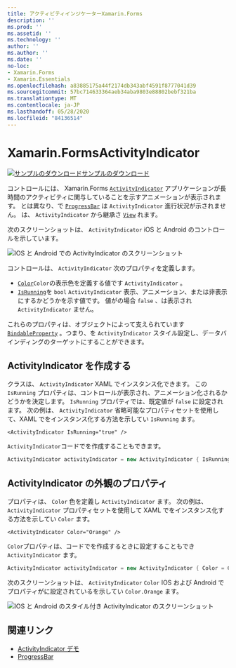 ```yaml
---
title: アクティビティインジケーターXamarin.Forms
description: ''
ms.prod: ''
ms.assetid: ''
ms.technology: ''
author: ''
ms.author: ''
ms.date: ''
no-loc:
- Xamarin.Forms
- Xamarin.Essentials
ms.openlocfilehash: a83885175a44f2174db343abf4591f8777041d39
ms.sourcegitcommit: 57bc714633364aeb34aba9803e88802bebf321ba
ms.translationtype: MT
ms.contentlocale: ja-JP
ms.lasthandoff: 05/28/2020
ms.locfileid: "84136514"
---
```

# <a name="xamarinforms-activityindicator"></a>Xamarin.FormsActivityIndicator
[![サンプルのダウンロード](~/media/shared/download.png)サンプルのダウンロード](https://docs.microsoft.com/samples/xamarin/xamarin-forms-samples/userinterface-activityindicatordemos/)

コントロールには、 Xamarin.Forms [`ActivityIndicator`](xref:Xamarin.Forms.ActivityIndicator) アプリケーションが長時間のアクティビティに関与していることを示すアニメーションが表示されます。 とは異なり、で [`ProgressBar`](xref:Xamarin.Forms.ProgressBar) は `ActivityIndicator` 進行状況が示されません。 は、 `ActivityIndicator` から継承さ [`View`](xref:Xamarin.Forms.View) れます。

次のスクリーンショットは、 `ActivityIndicator` iOS と Android のコントロールを示しています。

![IOS と Android での ActivityIndicator のスクリーンショット](activityindicator-images/activityindicators-default.png "IOS と Android での ActivityIndicator のスクリーンショット")

コントロールは、 `ActivityIndicator` 次のプロパティを定義します。

* [`Color`](xref:Xamarin.Forms.ActivityIndicator.Color)`Color`の表示色を定義する値です `ActivityIndicator` 。
* [`IsRunning`](xref:Xamarin.Forms.ActivityIndicator.IsRunning)を `bool` `ActivityIndicator` 表示、アニメーション、または非表示にするかどうかを示す値です。 値がの場合 `false` 、は表示され `ActivityIndicator` ません。

これらのプロパティは、オブジェクトによって支えられています [`BindableProperty`](xref:Xamarin.Forms.BindableProperty) 。つまり、を `ActivityIndicator` スタイル設定し、データバインディングのターゲットにすることができます。

## <a name="create-an-activityindicator"></a>ActivityIndicator を作成する

クラスは、 `ActivityIndicator` XAML でインスタンス化できます。 この `IsRunning` プロパティは、コントロールが表示され、アニメーション化されるかどうかを決定します。 `IsRunning` プロパティでは、既定値が `false` に設定されます。 次の例は、 `ActivityIndicator` 省略可能なプロパティセットを使用して、XAML でをインスタンス化する方法を示してい `IsRunning` ます。

```xaml
<ActivityIndicator IsRunning="true" />
```

`ActivityIndicator`コードでを作成することもできます。

```csharp
ActivityIndicator activityIndicator = new ActivityIndicator { IsRunning = true };
```

## <a name="activityindicator-appearance-properties"></a>ActivityIndicator の外観のプロパティ

プロパティは、 `Color` 色を定義し `ActivityIndicator` ます。 次の例は、 `ActivityIndicator` プロパティセットを使用して XAML でをインスタンス化する方法を示してい `Color` ます。

```xaml
<ActivityIndicator Color="Orange" />
```

`Color`プロパティは、コードでを作成するときに設定することもでき `ActivityIndicator` ます。

```csharp
ActivityIndicator activityIndicator = new ActivityIndicator { Color = Color.Orange };
```

次のスクリーンショットは、 `ActivityIndicator` `Color` IOS および Android でプロパティがに設定されているを示してい `Color.Orange` ます。

![IOS と Android のスタイル付き ActivityIndicator のスクリーンショット](activityindicator-images/activityindicators-styled.png "IOS と Android のスタイル付き ActivityIndicator のスクリーンショット")

## <a name="related-links"></a>関連リンク

* [ActivityIndicator デモ](https://docs.microsoft.com/samples/xamarin/xamarin-forms-samples/userinterface-activityindicatordemos/)
* [ProgressBar](~/xamarin-forms/user-interface/progressbar.md)
